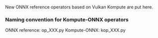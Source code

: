 New ONNX reference operators based on Vulkan Kompute are put here.

### Naming convention for Kompute-ONNX operators
ONNX reference: op_XXX.py
Kompute-ONNX: kop_XXX.py
